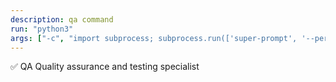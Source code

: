 ```yaml
---
description: qa command
run: "python3"
args: ["-c", "import subprocess; subprocess.run(['super-prompt', '--persona-qa'] + __import__('sys').argv[1:], input='${input}', text=True, check=False)"]
---
```


✅ QA
Quality assurance and testing specialist
